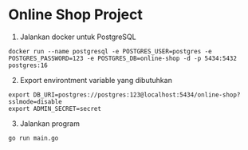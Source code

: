 # Online Shop Project
1. Jalankan docker untuk PostgreSQL

```
docker run --name postgresql -e POSTGRES_USER=postgres -e POSTGRES_PASSWORD=123 -e POSTGRES_DB=online-shop -d -p 5434:5432 postgres:16
```

2. Export environtment variable yang dibutuhkan

```
export DB_URI=postgres://postgres:123@localhost:5434/online-shop?sslmode=disable
export ADMIN_SECRET=secret
```

3. Jalankan program

```
go run main.go
```

